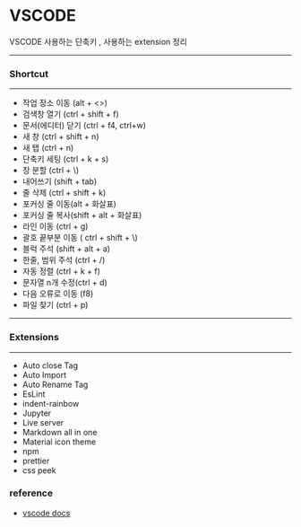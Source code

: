 # VSCODE

 VSCODE 사용하는 단축키 , 사용하는 extension 정리

***
### Shortcut
***
  - 작업 장소 이동 (alt + <>)
  - 검색창 열기 (ctrl + shift + f)
  - 문서(에디터) 닫기 (ctrl + f4, ctrl+w)
  - 새 창 (ctrl + shift + n)
  - 새 탭 (ctrl + n)
  - 단축키 세팅 (ctrl + k + s)
  - 창 분할 (ctrl + \\)
  - 내어쓰기 (shift + tab)
  - 줄 삭제 (ctrl + shift + k)
  - 포커싱 줄 이동(alt + 화살표)
  - 포커싱 줄 복사(shift + alt + 화살표)
  - 라인 이동 (ctrl + g)
  - 괄호 끝부분 이동 ( ctrl + shift + \\)
  - 블럭 주석 (shift + alt + a)
  - 한줄, 범위 주석 (ctrl + /)
  - 자동 정렬 (ctrl + k + f)
  - 문자열 n개 수정(ctrl + d)
  - 다음 오류로 이동 (f8)
  - 파일 찾기 (ctrl + p)
***
### Extensions
***
  - Auto close Tag
  - Auto Import
  - Auto Rename Tag
  - EsLint
  - indent-rainbow
  - Jupyter
  - Live server
  - Markdown all in one
  - Material icon theme
  - npm
  - prettier
  - css peek
### reference
- [vscode docs](https://code.visualstudio.com/docs)
